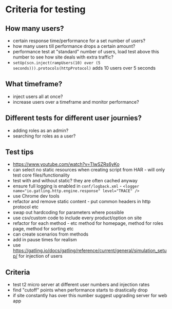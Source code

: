 # Criteria for testing

## How many users?
- certain response time/performance for a set number of users?
- how many users till performance drops a certain amount?
- performance test at "standard" number of users, load test above this number to see how site deals with extra traffic?
- `setUp(scn.inject(rampUsers(10) over (5 seconds))).protocols(httpProtocol)` adds 10 users over 5 seconds

## What timeframe? 
- inject users all at once?
- increase users over a timeframe and monitor performance?

## Different tests for different user journies?
- adding roles as an admin?
- searching for roles as a user?

## Test tips
- https://www.youtube.com/watch?v=TlwSZRs6yKo
- can select no static resources when creating script from HAR - will only test core files/functionality
- test with and without static? they are often cached anyway
- ensure full logging is enabled in `conf/logback.xml` - `<logger name="io.gatling.http.engine.response" level="TRACE" />`
- use Chrome dev tools
- refactor and remove static content - put common headers in http protocol etc
- swap out hardcoding for parameters where possible
- use csv/custom code to include every product/option on site
- refactor for each method - etc method for homepage, method for roles page, method for sorting etc
- can create scenarios from methods
- add in pause times for realism
- use https://gatling.io/docs/gatling/reference/current/general/simulation_setup/ for injection of users

## Criteria
- test t2 micro server at different user numbers and injection rates
- find "cutoff" points when performance starts to drastically drop
- if site constantly has over this number suggest upgrading server for web app